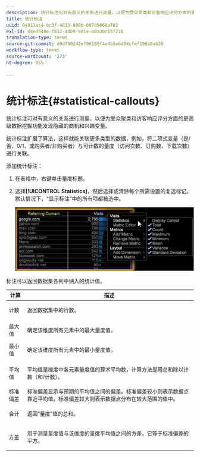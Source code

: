 ```yaml
---
description: 统计标注可对有意义的关系进行测量，以便为受众聚类和访客响应评分方面的更高级数据挖掘功能发现隐藏的商机和兴趣变量。
title: 统计标注
uuid: 04911ac4-bc3f-4813-800b-087d9668a782
exl-id: d4ed540e-f837-4db9-a81e-b8a30c15f270
translation-type: tm+mt
source-git-commit: d9df90242ef96188f4e4b5e6d04cfef196b0a628
workflow-type: tm+mt
source-wordcount: '273'
ht-degree: 95%

---
```


# 统计标注{#statistical-callouts}

统计标注可对有意义的关系进行测量，以便为受众聚类和访客响应评分方面的更高级数据挖掘功能发现隐藏的商机和兴趣变量。

统计标注扩展了算法，这样就能关联更多类型的数据，例如，将二项式变量（是/否、0/1、或购买者/非购买者）与可计数的量度（访问次数、订购数、下载次数）进行关联。

添加统计标注：

1. 在表格中，右键单击量度标题。
1. 选择&#x200B;**[!UICONTROL Statistics]**，然后选择或清除每个所需设置的复选标记。 默认情况下，“显示标注”中的所有项都被选中。

   ![](assets/statistical_callouts.png)

标注可以返回数据集各列中纳入的统计值。

<table id="table_B2A4F9D5938D4756A81ACF6F4D77E63D">
 <thead>
  <tr>
   <th colname="col1" class="entry"> 计算 </th>
   <th colname="col2" class="entry"> 描述 </th>
  </tr>
 </thead>
 <tbody>
  <tr>
   <td colname="col1"> 计数 </td>
   <td colname="col2"><p>返回数据集中的行数。 </p></td>
  </tr>
  <tr>
   <td colname="col1"> 最大值 </td>
   <td colname="col2"><p> 确定该维度所有元素中的最大量度值。 </p></td>
  </tr>
  <tr>
   <td colname="col1"> 最小值 </td>
   <td colname="col2"><p> 确定该维度所有元素中的最小量度值。 </p></td>
  </tr>
  <tr>
   <td colname="col1"> 平均值 </td>
   <td colname="col2"><p> 平均值是维度中各元素量度值的算术平均数，计算方法是用总和除以计数（和/计数）。 </p></td>
  </tr>
  <tr>
   <td colname="col1"> 标准偏差 </td>
   <td colname="col2"> 标准偏差显示与预期的平均值之间的偏差。标准偏差较小则表示数据点靠近平均值。标准偏差较大则表示数据点分布在较大范围的值中。 </td>
  </tr>
  <tr>
   <td colname="col1"> 合计 </td>
   <td colname="col2"><p> 返回“量度”值的总和。 </p></td>
  </tr>
  <tr>
   <td colname="col1"> 方差 </td>
   <td colname="col2"><p> 用于测量量度值与该维度的量度平均值之间的方差。它等于标准偏差的平方。 </p></td>
  </tr>
 </tbody>
</table>

